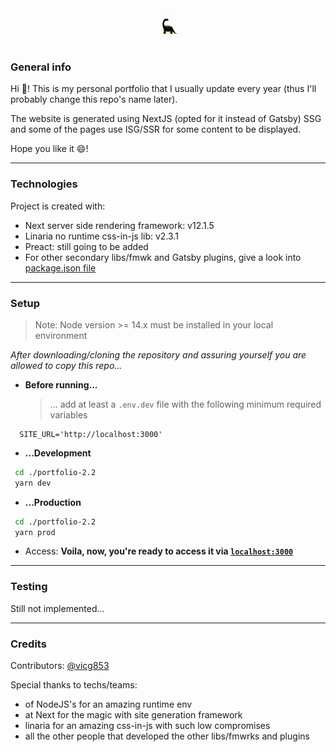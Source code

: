 <p align="center">
  <a href="https://beta.victorgomez.dev">
    <img alt="Portfolio logo" src="./public/images/global/Animated.gif" width="60" />
  </a>
</p>

### **General info**
Hi 👋! This is my personal portfolio that I usually update every year (thus I'll probably change this repo's name later). 

The website is generated using NextJS (opted for it instead of Gatsby) SSG and some of the pages use ISG/SSR for some content to be displayed. 

Hope you like it 😄!

---
### **Technologies**
Project is created with:
* Next server side rendering framework: v12.1.5
* Linaria no runtime css-in-js lib: v2.3.1
* Preact: still going to be added
* For other secondary libs/fmwk and Gatsby plugins, give a look into [package.json file](https://github.com/Vicg853/portfolio-2.2/blob/main/package.json)

---
### **Setup**
  > Note: Node version >= 14.x must be installed in your local environment

  *After downloading/cloning the repository and assuring yourself you are allowed to copy this repo...*

  * **Before running...**
    > ... add at least a ``` .env.dev ``` file with the following minimum required variables
  ```.env
    SITE_URL='http://localhost:3000'
  ```

  * **...Development**
  ```bash
   cd ./portfolio-2.2
   yarn dev 
  ```

  * **...Production**
  ```bash
   cd ./portfolio-2.2
   yarn prod
  ```

  * Access:
  **Voila, now, you're ready to access it via [``` localhost:3000 ```](http://localhost:3000)**

---

### **Testing**
Still not implemented...

---

### **Credits**
Contributors: [@vicg853](https://github.com/Vicg853)

Special thanks to techs/teams: 
- of NodeJS's for an amazing runtime env
- at Next for the magic with site generation framework
- linaria for an amazing css-in-js with such low compromises
- all the other people that developed the other libs/fmwrks and plugins
